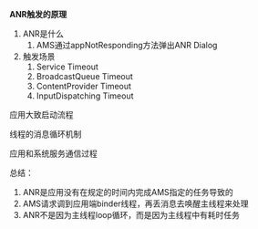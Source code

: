 **ANR触发的原理**

1. ANR是什么
   1. AMS通过appNotResponding方法弹出ANR Dialog
2. 触发场景
   1. Service Timeout
   2. BroadcastQueue Timeout
   3. ContentProvider Timeout
   4. InputDispatching Timeout

应用大致启动流程

线程的消息循环机制

应用和系统服务通信过程



总结：

1. ANR是应用没有在规定的时间内完成AMS指定的任务导致的
2. AMS请求调到应用端binder线程，再丢消息去唤醒主线程来处理
3. ANR不是因为主线程loop循环，而是因为主线程中有耗时任务
